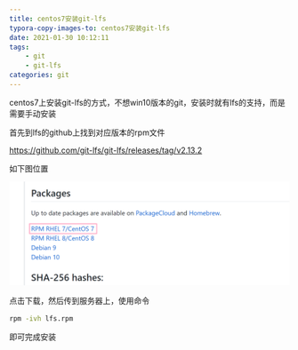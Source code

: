 ```yaml
---
title: centos7安装git-lfs
typora-copy-images-to: centos7安装git-lfs
date: 2021-01-30 10:12:11
tags:
	- git
	- git-lfs
categories: git
---
```


centos7上安装git-lfs的方式，不想win10版本的git，安装时就有lfs的支持，而是需要手动安装

首先到lfs的github上找到对应版本的rpm文件

https://github.com/git-lfs/git-lfs/releases/tag/v2.13.2

如下图位置

![image-20210130101550357](centos7安装git-lfs/image-20210130101550357.png)

点击下载，然后传到服务器上，使用命令

```bash
rpm -ivh lfs.rpm
```

即可完成安装